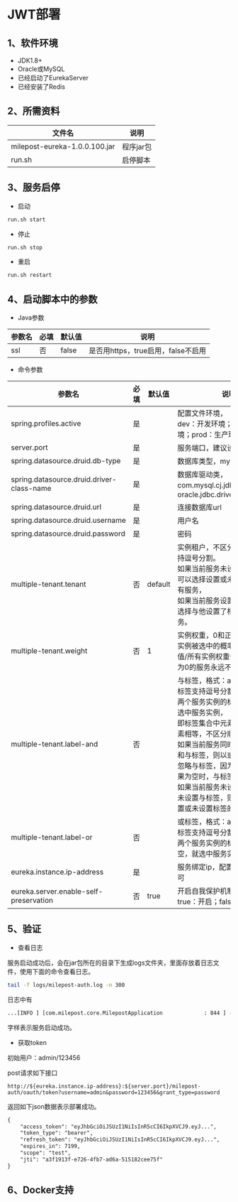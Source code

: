 # JWT部署

## 1、软件环境
* JDK1.8+
* Oracle或MySQL
* 已经启动了EurekaServer
* 已经安装了Redis

## 2、所需资料

| 文件名                     | 说明       |
| -------------------------- | ---------- |
| milepost-eureka-1.0.0.100.jar | 程序jar包 |
| run.sh                     | 启停脚本   |

## 3、服务启停

* 启动

```bash
run.sh start
```

* 停止

```bash
run.sh stop
```

* 重启

```bash
run.sh restart
```

##  4、启动脚本中的参数
* Java参数

| 参数名 | 必填 | 默认值 | 说明 |
| -------| ----| ------| ---- |
| ssl   | 否   |false  |是否用https，true启用，false不启用|


* 命令参数

| 参数名                      | 必填 | 默认值 | 说明                                                         |
| ---------------------------| ---- | ------ | ------------------------------------------------------------ |
|spring.profiles.active|是|  |配置文件环境，<br>dev：开发环境；test：测试环境；prod：生产环境
|server.port|是| |服务端口，建议设置为9999
|spring.datasource.druid.db-type|是| |数据库类型，mysql、oracle
|spring.datasource.druid.driver-class-name|是|   |数据库驱动类，<br>com.mysql.cj.jdbc.Driver、oracle.jdbc.driver.OracleDriver
|spring.datasource.druid.url|是| |连接数据库url
|spring.datasource.druid.username|是 |   |用户名
|spring.datasource.druid.password|是|    |密码
|multiple-tenant.tenant|否|default|实例租户，不区分大小写，不支持逗号分割。<br>如果当前服务未设置租户，则他可以选择设置或未设置租户的所有服务，<br>如果当前服务设置了租户，则只选择与他设置了相同租户的服务。
|multiple-tenant.weight|否|1|实例权重，0和正整数，<br>实例被选中的概率是（实例权重值/所有实例权重值之和），权重为0的服务永远不会被选中。
|multiple-tenant.label-and|否|   |与标签，格式：aa,bb,cc，多个标签支持逗号分割。<br>两个服务实例的标签完全相等才选中服务实例，<br>即标签集合中元素个数相等，元素相等，不区分顺序。<br>如果当前服务同时设置了或标签和与标签，则以或标签为准，<br>忽略与标签，因为或标签过滤结果为空时，与标签一定为空。<br>如果当前服务未设置或标签，也未设置与标签，则他可以选择设置或未设置标签的所有服务。
|multiple-tenant.label-or|否|    |或标签，格式：aa,bb,cc，多个标签支持逗号分割。<br>两个服务实例的标签交集不为空，就选中服务实例。
|eureka.instance.ip-address|是|  |服务绑定ip，配置为服务器ip即可
|eureka.server.enable-self-preservation|    否| true|    开启自我保护机制，<br>true：开启；false：关闭

## 5、验证


* 查看日志

服务启动成功后，会在jar包所在的目录下生成logs文件夹，里面存放着日志文件，使用下面的命令查看日志。
```bash
tail -f logs/milepost-auth.log -n 300
```
日志中有
```html
...[INFO ] [com.milepost.core.MilepostApplication             : 844 ] - 服务启动完毕。
```
字样表示服务启动成功。

* 获取token

初始用户：admin/123456

post请求如下接口
```
http://${eureka.instance.ip-address}:${server.port}/milepost-auth/oauth/token?username=admin&password=123456&grant_type=password
```
返回如下json数据表示部署成功。

```html
{
    "access_token": "eyJhbGciOiJSUzI1NiIsInR5cCI6IkpXVCJ9.eyJ...",
    "token_type": "bearer",
    "refresh_token": "eyJhbGciOiJSUzI1NiIsInR5cCI6IkpXVCJ9.eyJ...",
    "expires_in": 7199,
    "scope": "test",
    "jti": "a3f1913f-e726-4fb7-ad6a-515182cee75f"
}
```

## 6、Docker支持
